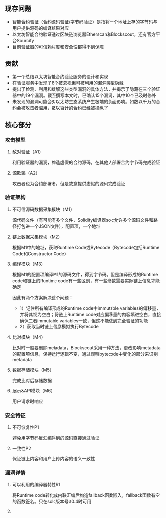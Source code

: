
## 现存问题
- 智能合约验证（合约源码验证/字节码验证）是指将一个地址上存的字节码与用户提供源码的编译结果对应
- 以太坊智能合约验证通过区块链浏览器Etherscan和Blockscout，还有官方平台Sourcify
- 目前验证器的可信赖程度和安全性都得不到保障

## 贡献
- 第一个总结以太坊智能合约验证服务的设计和实现
- 在验证服务中发现了8个被忽视但可被利用的漏洞类型隐藏
- 提出了检测、利用和缓解这些类型漏洞的具体方法，并揭示了隐藏在三个验证器中的19个漏洞。截至撰写本文时，已确认15个漏洞，其中10个已及时修补
- 未发现的漏洞可能会对以太坊生态系统产生极端的负面影响。如数以千万的合约会被攻击者滥用，数以百计的合约已经被操纵了

## 核心部分
### 攻击模型
1. 敌对验证（A1）
   
   利用验证器的漏洞，构造虚假的合约源码，在其他人部署合约字节码完成验证
2. 源欺骗（A2）
   
   攻击者也为合约部署者，但是故意提供虚假的源码完成验证
   
### 验证架构
1. 不可信源码数据采集模块（M1）
   
   源代码文件（有可能有多个文件，Solidity编译器solc允许多个源码文件和路径打包进一个JSON文件），配置项，一个地址
2. 链上数据采集模块（M2）
   
   根据M1中的地址，获取Runtime Code或Bytecode（Bytecode包括Runtime Code和Constructor Code）
3. 编译模块（M3）

   根据M1的配置项编译M1的源码文件，得到字节码。但是编译形成的Runtime code和链上的Runtime code有一些区别，有一些参数需要实际链上信息才能确定

   因此有两个方案解决这个问题：
   - 1）记住所有编译形成的Runtime code中immutable variables的偏移量，并将其视为空白；将链上Runtime code对应偏移量的内容填进空白，直接确保二者immutable variables一致，但这不能做到完全验证的功能
   - 2）获取当时链上信息模拟执行Bytecode
4. 比对模块（M4）

   比对时一般要删除metadata，Blockscout采用一种方法，更改影响metadata的配置项信息，保持运行逻辑不变，通过观察bytecode中变化的部分来识别metadata
5. 数据存储模块（M5）

   完成比对后存储数据
6. 展示&API模块（M6）

   用户请求时响应

### 安全特征
1. 不可恢复性P1
   
   避免用字节码反汇编得到的源码直接通过验证

2. 一致性P2

   保证链上内容和用户上传内容的语义一致性

### 漏洞详情
1. 可以利用的编译器特性R1

   将Runtime code转化成内联汇编后构造fallback函数嵌入，fallback函数有空的函数签名。只在solc版本号≤0.4时可用
2. 
